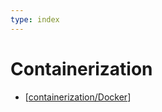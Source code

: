 ```yaml
---
type: index
---
```


# Containerization

- [[containerization/Docker]]

[//begin]: # "Autogenerated link references for markdown compatibility"
[containerization/Docker]: Docker.md "Docker Application Development"
[//end]: # "Autogenerated link references"
